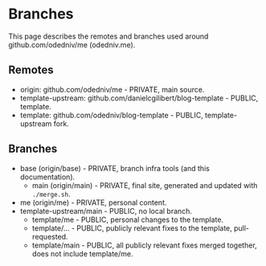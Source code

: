 # Branches

This page describes the remotes and branches used around github.com/odedniv/me (odedniv.me).

## Remotes

* origin: github.com/odedniv/me - PRIVATE, main source.
* template-upstream: github.com/danielcgilibert/blog-template - PUBLIC, template.
* template: github.com/odedniv/blog-template - PUBLIC, template-upstream fork.

## Branches

* base (origin/base) - PRIVATE, branch infra tools (and this documentation).
  * main (origin/main) - PRIVATE, final site, generated and updated with `./merge.sh`.
* me (origin/me) - PRIVATE, personal content.
* template-upstream/main - PUBLIC, no local branch.
  * template/me - PUBLIC, personal changes to the template.
  * template/... - PUBLIC, publicly relevant fixes to the template, pull-requested.
  * template/main - PUBLIC, all publicly relevant fixes merged together, does not include template/me.
